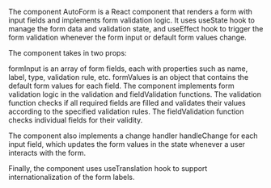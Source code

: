 The component AutoForm is a React component that renders a form with input fields and implements form validation logic. It uses useState hook to manage the form data and validation state, and useEffect hook to trigger the form validation whenever the form input or default form values change.

The component takes in two props:

formInput is an array of form fields, each with properties such as name, label, type, validation rule, etc.
formValues is an object that contains the default form values for each field.
The component implements form validation logic in the validation and fieldValidation functions. The validation function checks if all required fields are filled and validates their values according to the specified validation rules. The fieldValidation function checks individual fields for their validity.

The component also implements a change handler handleChange for each input field, which updates the form values in the state whenever a user interacts with the form.

Finally, the component uses useTranslation hook to support internationalization of the form labels.